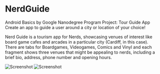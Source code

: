 # NerdGuide
Android Basics by Google Nanodegree Program
Project: Tour Guide App
Create an app to guide a user around a city or location of your choice!

Nerd Guide is a tourism app for Nerds, showcasing venues of interest like board game cafes and arcades in a particular city (Cardiff, in this case). There are tabs for Boardgames, Videogames, Comics and Vinyl and each fragment shows three venues that might be appealing to nerds, including a brief bio, address, phone number and opening hours.

![Screenshot](https://github.com/sgsalt/MellonCollie/blob/master/app/src/main/res/Screenshot_1.jpg)
![Screenshot](https://github.com/sgsalt/MellonCollie/blob/master/app/src/main/res/Screenshot_2.jpg)

